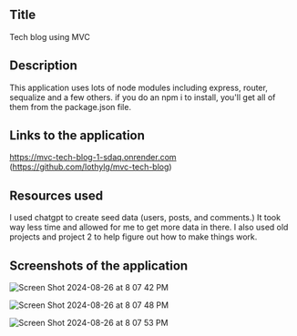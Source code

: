 ## Title
Tech blog using MVC
## Description
This application uses lots of node modules including express, router, sequalize and a few others. if you do an npm i to install, you'll get all of them from the package.json file. 
## Links to the application
https://mvc-tech-blog-1-sdaq.onrender.com
(https://github.com/lothylg/mvc-tech-blog)


## Resources used
I used chatgpt to create seed data (users, posts, and comments.) It took way less time and allowed for me to get more data in there. I also used old projects and project 2 to help figure out how to make things work. 

## Screenshots of the application
![Screen Shot 2024-08-26 at 8 07 42 PM](https://github.com/user-attachments/assets/fe504413-8935-48c1-bce1-f8170ae64241)

![Screen Shot 2024-08-26 at 8 07 48 PM](https://github.com/user-attachments/assets/ee8952c6-9b19-4128-ba3b-77f5c6d91599)

![Screen Shot 2024-08-26 at 8 07 53 PM](https://github.com/user-attachments/assets/606eeb58-5dea-48c6-8e3b-796c04d42a1b)
